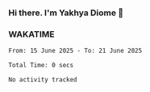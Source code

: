 ### Hi there. I'm Yakhya Diome 👋

### WAKATIME
<!--START_SECTION:waka-->

```txt
From: 15 June 2025 - To: 21 June 2025

Total Time: 0 secs

No activity tracked
```

<!--END_SECTION:waka-->

